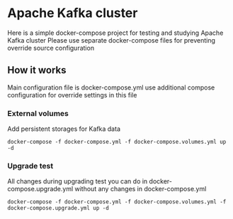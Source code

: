 # Apache Kafka cluster

Here is a simple docker-compose project for testing and studying Apache Kafka cluster
Please use separate docker-compose files for preventing override source configuration

## How it works

Main configuration file is docker-compose.yml use additional compose configuration for override settings in this file

### External volumes

Add persistent storages for Kafka data
```
docker-compose -f docker-compose.yml -f docker-compose.volumes.yml up -d
```

### Upgrade test

All changes during upgrading test you can do in docker-compose.upgrade.yml without any changes in docker-compose.yml
```
docker-compose -f docker-compose.yml -f docker-compose.volumes.yml -f docker-compose.upgrade.yml up -d
```
